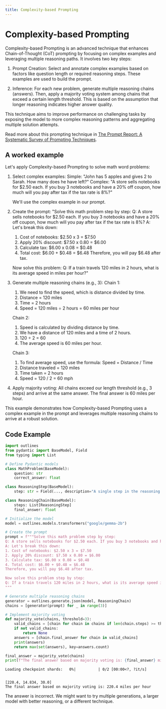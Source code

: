 ```yaml
---
title: Complexity-based Prompting
---
```


# Complexity-based Prompting


Complexity-based Prompting is an advanced technique that enhances Chain-of-Thought (CoT) prompting by focusing on complex examples and leveraging multiple reasoning paths. It involves two key steps:

1. Prompt Creation: Select and annotate complex examples based on factors like question length or required reasoning steps. These examples are used to build the prompt.

2. Inference: For each new problem, generate multiple reasoning chains (answers). Then, apply a majority voting system among chains that exceed a certain length threshold. This is based on the assumption that longer reasoning indicates higher answer quality.

This technique aims to improve performance on challenging tasks by exposing the model to more complex reasoning patterns and aggregating multiple solution attempts.
    
Read more about this prompting technique in [The Prompt Report: A Systematic Survey of Prompting Techniques](https://arxiv.org/abs/2406.06608).

## A worked example


Let's apply Complexity-based Prompting to solve math word problems:

1. Select complex examples:
   Simple: "John has 5 apples and gives 2 to Sarah. How many does he have left?"
   Complex: "A store sells notebooks for $2.50 each. If you buy 3 notebooks and have a 20% off coupon, how much will you pay after tax if the tax rate is 8%?"

   We'll use the complex example in our prompt.

2. Create the prompt:
   "Solve this math problem step by step:
   Q: A store sells notebooks for $2.50 each. If you buy 3 notebooks and have a 20% off coupon, how much will you pay after tax if the tax rate is 8%?
   A: Let's break this down:
   1. Cost of notebooks: $2.50 x 3 = $7.50
   2. Apply 20% discount: $7.50 x 0.80 = $6.00
   3. Calculate tax: $6.00 x 0.08 = $0.48
   4. Total cost: $6.00 + $0.48 = $6.48
   Therefore, you will pay $6.48 after tax.

   Now solve this problem:
   Q: If a train travels 120 miles in 2 hours, what is its average speed in miles per hour?"

3. Generate multiple reasoning chains (e.g., 3):
   Chain 1: 
   1. We need to find the speed, which is distance divided by time.
   2. Distance = 120 miles
   3. Time = 2 hours
   4. Speed = 120 miles ÷ 2 hours = 60 miles per hour

   Chain 2:
   1. Speed is calculated by dividing distance by time.
   2. We have a distance of 120 miles and a time of 2 hours.
   3. 120 ÷ 2 = 60
   4. The average speed is 60 miles per hour.

   Chain 3:
   1. To find average speed, use the formula: Speed = Distance / Time
   2. Distance traveled = 120 miles
   3. Time taken = 2 hours
   4. Speed = 120 / 2 = 60 mph

4. Apply majority voting:
   All chains exceed our length threshold (e.g., 3 steps) and arrive at the same answer. 
   The final answer is 60 miles per hour.

This example demonstrates how Complexity-based Prompting uses a complex example in the prompt and leverages multiple reasoning chains to arrive at a robust solution.
    
## Code Example






```python
import outlines
from pydantic import BaseModel, Field
from typing import List

# Define Pydantic models
class MathProblem(BaseModel):
    question: str
    correct_answer: float

class ReasoningStep(BaseModel):
    step: str = Field(..., description="A single step in the reasoning process")

class ReasoningChain(BaseModel):
    steps: List[ReasoningStep]
    final_answer: float

# Initialize the model
model = outlines.models.transformers("google/gemma-2b")

# Create the prompt
prompt = f"""Solve this math problem step by step:
Q: A store sells notebooks for $2.50 each. If you buy 3 notebooks and have a 20% off coupon, how much will you pay after tax if the tax rate is 8%?
A: Let's break this down:
1. Cost of notebooks: $2.50 x 3 = $7.50
2. Apply 20% discount: $7.50 x 0.80 = $6.00
3. Calculate tax: $6.00 x 0.08 = $0.48
4. Total cost: $6.00 + $0.48 = $6.48
Therefore, you will pay $6.48 after tax.

Now solve this problem step by step:
Q: If a train travels 120 miles in 2 hours, what is its average speed in miles per hour?
"""

# Generate multiple reasoning chains
generator = outlines.generate.json(model, ReasoningChain)
chains = [generator(prompt) for _ in range(3)]

# Implement majority voting
def majority_vote(chains, threshold=3):
    valid_chains = [chain for chain in chains if len(chain.steps) >= threshold]
    if not valid_chains:
        return None
    answers = [chain.final_answer for chain in valid_chains]
    print(answers)
    return max(set(answers), key=answers.count)

final_answer = majority_vote(chains)
print(f"The final answer based on majority voting is: {final_answer} miles per hour")
```


    Loading checkpoint shards:   0%|          | 0/2 [00:00<?, ?it/s]


    [220.4, 14.834, 30.0]
    The final answer based on majority voting is: 220.4 miles per hour


The answer is incorrect. We might want to try multiple generations, a larger model with better reasoning, or a different technique.


```python

```
